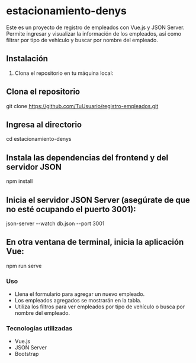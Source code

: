 # estacionamiento-denys
Este es un proyecto de registro de empleados con Vue.js y JSON Server. Permite ingresar y visualizar la información de los empleados, así como filtrar por tipo de vehículo y buscar por nombre del empleado.

## Instalación
1. Clona el repositorio en tu máquina local:

## Clona el repositorio
   git clone https://github.com/TuUsuario/registro-empleados.git

## Ingresa al directorio
cd estacionamiento-denys

## Instala las dependencias del frontend y del servidor JSON
npm install

## Inicia el servidor JSON Server (asegúrate de que no esté ocupando el puerto 3001):
json-server --watch db.json --port 3001

## En otra ventana de terminal, inicia la aplicación Vue:
npm run serve

### Uso
* Llena el formulario para agregar un nuevo empleado.
* Los empleados agregados se mostrarán en la tabla.
* Utiliza los filtros para ver empleados por tipo de vehículo o busca por nombre del empleado.

### Tecnologías utilizadas
* Vue.js
* JSON Server
* Bootstrap

